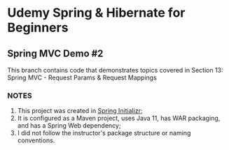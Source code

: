 # Udemy Spring & Hibernate for Beginners
## Spring MVC Demo #2

This branch contains code that demonstrates topics covered in Section 13: Spring MVC - Request Params & Request Mappings 

### NOTES
1. This project was created in [Spring Initializr](https://start.spring.io);
2. It is configured as a Maven project, uses Java 11, has WAR packaging, and has a Spring Web dependency;
3. I did not follow the instructor's package structure or naming conventions.